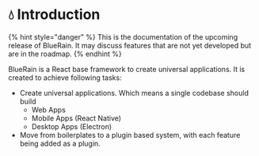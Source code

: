 # 💧 Introduction

{% hint style="danger" %}
This is the documentation of the upcoming release of BlueRain. It may discuss features that are not yet developed but are in the roadmap.
{% endhint %}

BlueRain is a React base framework to create universal applications. It is created to achieve following tasks:

* Create universal applications. Which means a single codebase should build
  * Web Apps
  * Mobile Apps \(React Native\)
  * Desktop Apps \(Electron\)
* Move from boilerplates to a plugin based system, with each feature being added as a plugin.

